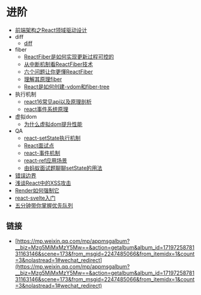 # 进阶

- [前端架构之React领域驱动设计](./前端架构之React领域驱动设计.md)
- diff
  - [diff](./diff/diff.md)
- fiber
  - [ReactFiber是如何实现更新过程可控的](./fiber/ReactFiber是如何实现更新过程可控的.md)
  - [从中断机制看ReactFiber技术](./fiber/从中断机制看ReactFiber技术.md)
  - [六个问题让你更懂ReactFiber](./fiber/六个问题让你更懂ReactFiber.md)
  - [理解其原理fiber](./fiber/理解其原理fiber.md)
  - [React是如何创建-vdom和fiber-tree](./React是如何创建-vdom和fiber-tree.md)
- 执行机制
  - [react16常见api以及原理剖析](./react16常见api以及原理剖析.md)
  - [react事件系统原理](./react事件系统原理.md)
- 虚拟dom
  - [为什么虚拟dom提升性能](./dom/为什么虚拟dom提升性能.md)
- QA
  - [react-setState执行机制](./qa/react-setState执行机制.md)
  - [React面试点](./qa/React面试点.md)
  - [react-事件机制](./qa/react-事件机制.md)
  - [react-ref应用场景](./qa/react-ref应用场景.md)
  - [由蚂蚁面试题聊聊setState的用法](./qa/由蚂蚁面试题聊聊setState的用法.md)
- [错误边界](./错误边界.md)
- [浅谈React中的XSS攻击](./浅谈React中的XSS攻击.md)
- [Render如何强制它](./Render如何强制它.md)
- [react-svelte入门](./react-svelte入门.md)
- [五分钟带你掌握优先队列](./五分钟带你掌握优先队列.md)

## 链接

+ [https://mp.weixin.qq.com/mp/appmsgalbum?__biz=Mzg5MjMxMzY5Mw==&action=getalbum&album_id=1719725878131163146&scene=173&from_msgid=2247485066&from_itemidx=1&count=3&nolastread=1#wechat_redirect](https://mp.weixin.qq.com/mp/appmsgalbum?__biz=Mzg5MjMxMzY5Mw==&action=getalbum&album_id=1719725878131163146&scene=173&from_msgid=2247485066&from_itemidx=1&count=3&nolastread=1#wechat_redirect)
